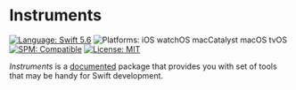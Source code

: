 # Instruments

[![Language: Swift 5.6](https://img.shields.io/badge/Language-Swift%205.6-F48041.svg?style=flat)](https://developer.apple.com/swift)
![Platforms: iOS watchOS macCatalyst macOS tvOS](https://img.shields.io/badge/Platforms-iOS%20watchOS%20macCatalyst%20macOS%20tvOS-blue.svg?style=flat)
[![SPM: Compatible](https://img.shields.io/badge/SPM-Compatible-4BC51D.svg?style=flat)](https://swift.org/package-manager/)
[![License: MIT](http://img.shields.io/badge/License-MIT-lightgray.svg?style=flat)](https://github.com/InstrumentBox/Instruments/blob/main/LICENSE)

*Instruments* is a [documented](https://instrumentbox.github.io/Instruments/documentation/instruments/) 
package that provides you with set of tools that may be handy for Swift development.

